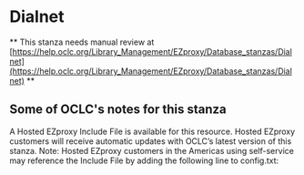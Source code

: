 # Dialnet
** This stanza needs manual review at [https://help.oclc.org/Library_Management/EZproxy/Database_stanzas/Dialnet](https://help.oclc.org/Library_Management/EZproxy/Database_stanzas/Dialnet) **

## Some of OCLC's notes for this stanza

A Hosted EZproxy Include File is available for this resource. Hosted EZproxy customers will receive automatic updates with OCLC&rsquo;s latest version of this stanza. Note: Hosted EZproxy customers in the Americas using self-service may reference the Include File by adding the following line to config.txt:

&nbsp;

&nbsp;
